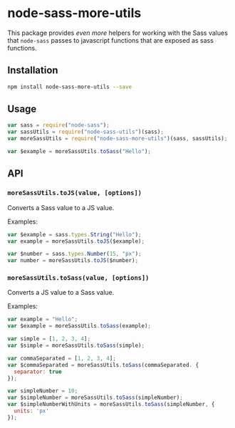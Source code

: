 # node-sass-more-utils

This package provides _even more_ helpers for working with the Sass values that `node-sass` passes to javascript functions that are exposed as sass functions.

## Installation

```sh
npm install node-sass-more-utils --save
```

## Usage

```js
var sass = require("node-sass");
var sassUtils = require("node-sass-utils")(sass);
var moreSassUtils = require("node-sass-more-utils")(sass, sassUtils);

var $example = moreSassUtils.toSass("Hello");
```

## API

### `moreSassUtils.toJS(value, [options])`

Converts a Sass value to a JS value.

Examples:

```js
var $example = sass.types.String("Hello");
var example = moreSassUtils.toJS($example);

var $number = sass.types.Number(15, "px");
var number = moreSassUtils.toJS($number);
```

### `moreSassUtils.toSass(value, [options])`

Converts a JS value to a Sass value.

Examples:

```js
var example = "Hello";
var $example = moreSassUtils.toSass(example);

var simple = [1, 2, 3, 4];
var $simple = moreSassUtils.toSass(simple);

var commaSeparated = [1, 2, 3, 4];
var $commaSeparated = moreSassUtils.toSass(commaSeparated. {
  separator: true
});

var simpleNumber = 10;
var $simpleNumber = moreSassUtils.toSass(simpleNumber);
var $simpleNumberWithUnits = moreSassUtils.toSass(simpleNumber, {
  units: 'px'
});
```